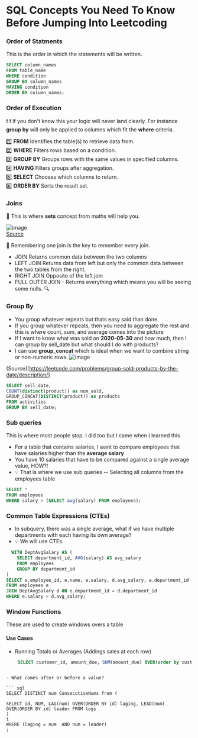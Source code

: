 # SQL Concepts You Need To Know Before Jumping Into Leetcoding


### Order of Statments
This is the order in which the statements will be written.

```sql
SELECT column_names
FROM table_name
WHERE condition
GROUP BY column_names
HAVING condition
ORDER BY column_names;
```

### Order of Execution
:exclamation: :exclamation: If you don't know this your logic will never land clearly. For instance **group by** will only be applied to columns which fit the **where** criteria.

1️⃣	**FROM**	Identifies the table(s) to retrieve data from.
</br>
2️⃣	**WHERE**	Filters rows based on a condition.
</br>
3️⃣	**GROUP BY**	Groups rows with the same values in specified columns.
</br>
4️⃣	**HAVING**	Filters groups after aggregation.
</br>
5️⃣	**SELECT**	Chooses which columns to return.
</br>
6️⃣	**ORDER BY**	Sorts the result set.

### Joins

:wrench: This is where **sets** concept from maths will help you. 

![image](https://github.com/user-attachments/assets/89e38d2d-82ff-47f9-b4b5-e81cc8b00c47)
</br>
[Source](https://www.linkedin.com/pulse/understanding-sql-joins-left-join-right-union-explained-sharma-ntrec/)
</br>

:wrench: Remembering one join is the key to remember every join. 
- JOIN Returns common data between the two columns
- LEFT JOIN  Returns data from left but only the common data between the two tables from the right.
- RIGHT JOIN Opposite of the left join
- FULL OUTER JOIN - Returns everything which means you will be seeing some nulls. :mag:

### Group By

- You group whatever repeats but thats easy said than done.
- If you group whatever repeats, then you need to aggregate the rest and this is where count, sum, and average comes into the picture
- If I want to know what was sold on **2020-05-30** and how much, then I can group by sell_date but what should I do with products?
- I can use **group_concat** which is ideal when we want to combine string or non-numeric rows.
  ![image](https://github.com/user-attachments/assets/ac34466e-235f-4f2e-a719-3ab533d97b6a)

(Source)[https://leetcode.com/problems/group-sold-products-by-the-date/description/]

```sql
SELECT sell_date,
COUNT(distinct(product)) as num_sold,
GROUP_CONCAT(DISTINCT(product)) as products
FROM activities
GROUP BY sell_date;
```


  ### Sub queries

  This is where most people stop. I did too but I came when I learned this

  - For a table that contains salaries, I want to compare employees that have salaries higher than the **average salary**
  - You have 10 salaries that have to be compared against a single average value, HOW?!
  - :bulb: That is where we use sub queries
    -- Selecting all columns from the employees table 
``` sql
SELECT * 
FROM employees 
WHERE salary > (SELECT avg(salary) FROM employees);
``` 

  ### Common Table Expressions (CTEs)

- In subquery, there was a single average, what if we have multiple departments with each having its own average?
- :bulb: We will use CTEs.

``` sql
  WITH DeptAvgSalary AS (
    SELECT department_id, AVG(salary) AS avg_salary
    FROM employees
    GROUP BY department_id
)
SELECT e.employee_id, e.name, e.salary, d.avg_salary, e.department_id
FROM employees e
JOIN DeptAvgSalary d ON e.department_id = d.department_id
WHERE e.salary > d.avg_salary;

  ```

### Window Functions

These are used to create windows overs a table
#### Use Cases
- Running Totals or Averages (Addings sales at each row)

  ```sql
   SELECT customer_id, amount_due, SUM(amount_due) OVER(order by customer_id) as running_sums FROM billing;
```

- What comes after or before a value?

``` sql
SELECT DISTINCT num ConsecutiveNums from (

SELECT id, NUM, LAG(num) OVER(ORDER BY id) laging, LEAD(num) OVER(ORDER BY id) leader FROM logs
)
t
WHERE (laging = num  AND num = leader)
;

```
  

  

  


